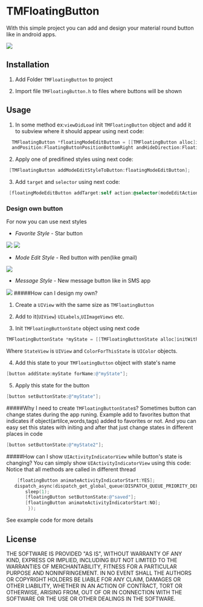# TMFloatingButton
With this simple project you can add and design your material round button like in android apps.

![](https://raw.github.com/IhorShevchuk/TMFloatingButton/master/FloatingButton/screen.png)

## Installation
1) Add Folder `TMFloatingButton` to project

2) Import file `TMFloatingButton.h` to files where buttons will be shown

## Usage
1) In some method ex:`viewDidLoad` init `TMFloatingButton` object and add it to subview where it should appear using next code:
```objectivec
  TMFloatingButton *floatingModeEditButton = [[TMFloatingButton alloc]initWithWidth:addToFavoritesHeight withMargin:addToFavoritesmargin 
  andPosition:FloatingButtonPositionBottomRight andHideDirection:FloatingButtonHideDirectionDown andSuperView:self.navigationController.view];
```
2) Apply one of predifined styles using next code:
```objectivec
 [TMFloatingButton addModeEditStyleToButton:floatingModeEditButton];
```
3) Add `target` and `selector` using next code:
```objectivec
 [floatingModeEditButton addTarget:self action:@selector(modeEditAction) forControlEvents:UIControlEventTouchUpInside];
```


### Design own button
For now you can use next styles
- _Favorite Style_        - Star button

![](https://raw.github.com/IhorShevchuk/TMFloatingButton/master/FloatingButton/favorites1.png) ![](https://raw.github.com/IhorShevchuk/TMFloatingButton/master/FloatingButton/favorites2.png)

- _Mode Edit Style_  -     Red button with pen(like gmail)

![](https://raw.github.com/IhorShevchuk/TMFloatingButton/master/FloatingButton/modeEdit.png)

- _Message Style_  -  New message button like in SMS app

![](https://raw.github.com/IhorShevchuk/TMFloatingButton/master/FloatingButton/newMessage.png)
#####How can I design my own?

1) Create a `UIView` with the same size as `TMFloatingButton` 

2) Add to it(`UIView`) `UILabels`,`UIImageViews` etc.

3) Init `TMFloatingButtonState` object using next code

  ```objectivec
  TMFloatingButtonState *myState = [[TMFloatingButtonState alloc]initWithView:StateView andBackgroundColor:ColorForThisState];
  ```
Where `StateView` is `UIView` and `ColorForThisState` is `UIColor` objects.

4) Add this state to your `TMFloatingButton` object with state's name
  ```objectivec
 [button addState:myState forName:@"myState"];
  ```
5) Apply this state for the button
  ```objectivec
 [button setButtonState:@"myState"];
  ```
  
#####Why I need to create `TMFloatingButtonState`s?
Sometimes button can change states during the app runing. 
Example add to favorites button that indicates if object(artilce,words,tags) added to favorites or not. And you can easy set  this states with initing and after that just change states in different places in code
  ```objectivec
 [button setButtonState:@"myState2"];
  ```

#####How can I show `UIActivityIndicatorView` while button's state is changing?
You can simply show `UIActivityIndicatorView` using this code:
Notice that all methods are called in different thread

 ```objectivec
     [floatingButton animateActivityIndicatorStart:YES];
    dispatch_async(dispatch_get_global_queue(DISPATCH_QUEUE_PRIORITY_DEFAULT, 0), ^{
        sleep(1);
        [floatingButton setButtonState:@"saved"];
        [floatingButton animateActivityIndicatorStart:NO];
         });
  ```
See example code for more details

## License
THE SOFTWARE IS PROVIDED "AS IS", WITHOUT WARRANTY OF ANY KIND, EXPRESS OR
IMPLIED, INCLUDING BUT NOT LIMITED TO THE WARRANTIES OF MERCHANTABILITY,
FITNESS FOR A PARTICULAR PURPOSE AND NONINFRINGEMENT. IN NO EVENT SHALL THE
AUTHORS OR COPYRIGHT HOLDERS BE LIABLE FOR ANY CLAIM, DAMAGES OR OTHER
LIABILITY, WHETHER IN AN ACTION OF CONTRACT, TORT OR OTHERWISE, ARISING FROM,
OUT OF OR IN CONNECTION WITH THE SOFTWARE OR THE USE OR OTHER DEALINGS IN THE
SOFTWARE.
